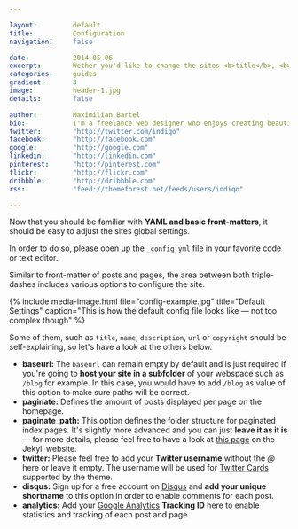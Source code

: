 ```yaml
---

layout:			default
title:  		Configuration
navigation: 	false

date:   		2014-05-06
excerpt: 		Wether you'd like to change the sites <b>title</b>, <b>description</b> and <b>contact email address</b> or just like to enable the <b>comment system</b> or <b>Google Analytics</b> — <i>all of it can be done in one single place</i>.
categories:		guides
gradient: 		3
image: 			header-1.jpg
details:		false

author: 		Maximilian Bartel
bio: 			I'm a freelance web designer who enjoys creating beautiful and standard compliant solutions for my clients from all around the world.
twitter: 		"http://twitter.com/indiqo"
facebook: 		"http://facebook.com"
google: 		"http://google.com"
linkedin: 		"http://linkedin.com"
pinterest: 		"http://pinterest.com"
flickr: 		"http://flickr.com"
dribbble: 		"http://dribbble.com"
rss: 			"feed://themeforest.net/feeds/users/indiqo"

---
```


Now that you should be familiar with **YAML and basic front-matters**, it should be easy to adjust the sites global settings.

In order to do so, please open up the `_config.yml` file in your favorite code or text editor.

Similar to front-matter of posts and pages, the area between both triple-dashes includes various options to configure the site.

{% include media-image.html file="config-example.jpg" title="Default Settings" caption="This is how the default config file looks like — not too complex though" %}

Some of them, such as `title`, `name`, `description`, `url` or `copyright` should be self-explaining, so let's have a look at the others below.

- **baseurl:** The `baseurl` can remain empty by default and is just required if you're going to **host your site in a subfolder** of your webspace such as `/blog` for example. In this case, you would have to add `/blog` as value of this option to make sure paths will be correct.
- **paginate:** Defines the amount of posts displayed per page on the homepage.
- **paginate_path:** This option defines the folder structure for paginated index pages. It's slightly more advanced and you can just **leave it as it is** — for more details, please feel free to have a look at [this page](http://jekyllrb.com/docs/pagination/) on the Jekyll website.
- **twitter:** Please feel free to add your **Twitter username** without the *@* here or leave it empty. The username will be used for [Twitter Cards](https://dev.twitter.com/cards) supported by the theme.
- **disqus:** Sign up for a free account on [Disqus](http://disqus.com) and **add your unique shortname** to this option in order to enable comments for each post.
- **analytics:** Add your [Google Analytics](https://www.google.de/analytics/) **Tracking ID** here to enable statistics and tracking of each post and page.
